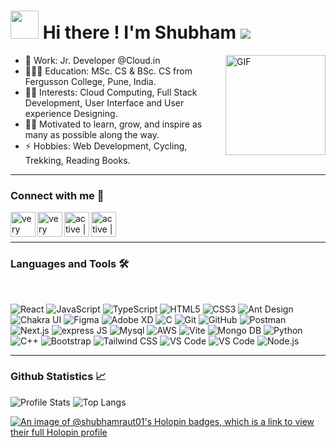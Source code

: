 # <img src="https://github.com/TheDudeThatCode/TheDudeThatCode/blob/master/Assets/Developer.gif" width="45" /> Hi there ! I'm Shubham  <img id="preview" src="https://komarev.com/ghpvc/?username=Shubhamraut01&color=grey">


<img align="right" alt="GIF" height="160px" src="https://media.giphy.com/media/du3J3cXyzhj75IOgvA/giphy.gif" />


- 🏢 Work: Jr. Developer @Cloud.in
- 🧑🏻‍🎓 Education: MSc. CS & BSc. CS from Fergusson College, Pune, India.
- 👨‍💻 Interests: Cloud Computing, Full Stack Development, User Interface and User experience Designing.
- 💪🏼 Motivated to learn, grow, and inspire as many as possible along the way.
- ⚡ Hobbies: Web Development, Cycling, Trekking, Reading Books.

---
### Connect with me 📝 

[<img align="left" alt="very active | Portfolio" height="40px" src="https://img.icons8.com/color/48/000000/globe.png"/>][portfolio]
[<img align="left" alt="very active | LinkedIn" height="40px" src="https://img.icons8.com/color/48/000000/linkedin.png"/>][linkedin]
[<img align="left" alt="active | Instagram" height="40px" src="https://img.icons8.com/fluency/48/000000/instagram-new.png" />][instagram]
[<img align="left" alt="active | Email" height="40px" src="https://img.icons8.com/fluency/48/000000/email-open.png" />][email]

<br/>
<br/>

---

### Languages and Tools 🛠 
<br/>



![React](http://img.shields.io/badge/-react-61DAFB?style=for-the-badge&logo=react&logoColor=ffffff)
![JavaScript](http://img.shields.io/badge/-JavaScript-F7DF1E?style=for-the-badge&logo=javascript&logoColor=000000)
![TypeScript](http://img.shields.io/badge/-TypeScript-007ACC?style=for-the-badge&logo=typescript&logoColor=ffffff) 
![HTML5](https://img.shields.io/badge/-HTML5-%23E44D27?style=for-the-badge&logo=html5&logoColor=ffffff)
![CSS3](https://img.shields.io/badge/-CSS3-%231572B6?style=for-the-badge&logo=css3)
![Ant Design](http://img.shields.io/badge/-Ant%20Design-0170FE?style=for-the-badge&logo=ant-design&logoColor=ffffff)
![Chakra UI](http://img.shields.io/badge/-Chakra%20UI-319795?style=for-the-badge&logo=chakra-ui&logoColor=ffffff)
![Figma](http://img.shields.io/badge/-figma-FF00FF?style=for-the-badge&logo=figma&logoColor=ffffff)
![Adobe XD](http://img.shields.io/badge/-Adobe%20XD-8a2846?style=for-the-badge&logo=adobe-xd&logoColor=ffffff)
![C](http://img.shields.io/badge/-C-03599c?style=for-the-badge&logo=c&logoColor=ffffff)
![Git](https://img.shields.io/badge/-Git-%23F05032?style=for-the-badge&logo=git&logoColor=%23ffffff)
![GitHub](https://img.shields.io/badge/-GitHub-181717?style=for-the-badge&logo=github)
![Postman](http://img.shields.io/badge/-Postman-ff6c37?style=for-the-badge&logo=postman&logoColor=ffffff) 
![Next.js](http://img.shields.io/badge/-Next.js_with_Express-000000?style=for-the-badge&logo=next.js&logoColor=ffffff&labelColor=000000)
![express JS](http://img.shields.io/badge/-express-606060?style=for-the-badge&logo=express&logoColor=ffffff)
![Mysql](http://img.shields.io/badge/-mysql-3776AB?style=for-the-badge&logo=mysql&logoColor=ffffff)
![AWS](https://img.shields.io/badge/Amazon_AWS-232F3E?style=for-the-badge&logo=amazon-aws&logoColor=white)
![Vite](http://img.shields.io/badge/-Vite-646CFF?style=for-the-badge&logo=vite&logoColor=ffffff)
![Mongo DB](https://img.shields.io/badge/MongoDB-4EA94B?style=for-the-badge&logo=mongodb&logoColor=white)
![Python](http://img.shields.io/badge/-Python-ffcc00?style=for-the-badge&logo=python&logoColor=ffffff)
![C++](https://img.shields.io/badge/C%2B%2B-00599C?style=for-the-badge&logo=c%2B%2B&logoColor=white)
![Bootstrap](https://img.shields.io/badge/-Bootstrap-563D7C?style=for-the-badge&logo=Bootstrap)
![Tailwind CSS](http://img.shields.io/badge/-Tailwind%20CSS-38B2AC?style=for-the-badge&logo=tailwind-css&logoColor=ffffff)
![VS Code](http://img.shields.io/badge/-VS%20Code-007ACC?style=for-the-badge&logo=visual-studio-code&logoColor=ffffff)
![VS Code](http://img.shields.io/badge/-Visual%20Studio%20Code-007ACC?style=for-the-badge&logo=visual-studio-code&logoColor=ffffff)
![Node.js](http://img.shields.io/badge/-Node.js-339933?style=for-the-badge&logo=node.js&logoColor=ffffff)

<!-- ![FastAPI](http://img.shields.io/badge/-FastAPI-009688?style=for-the-badge&logo=fastapi&logoColor=ffffff) -->

<!-- ![Android Studio](http://img.shields.io/badge/-Android%20Studio-55a630?style=for-the-badge&logo=android-studio&logoColor=ffffff) -->
<!-- ![Django](http://img.shields.io/badge/-Django-092e20?style=for-the-badge&logo=django&logoColor=ffffff) -->
<!-- ![Material-UI](http://img.shields.io/badge/-Material--UI-0081CB?style=for-the-badge&logo=material-ui&logoColor=ffffff) -->
<!-- ![Microsoft Azure](http://img.shields.io/badge/-Microsoft%20Azure-0089D6?style=for-the-badge&logo=microsoft-azure&logoColor=ffffff) -->
<!-- ![Google Cloud Platform](http://img.shields.io/badge/-Google%20Cloud%20Platform-4285F4?style=for-the-badge&logo=google-cloud&logoColor=ffffff) -->








---


### Github Statistics 📈 

![Profile Stats](https://github-readme-stats.vercel.app/api?username=Shubhamraut01&show_icons=true&theme=default_repocard&cache_seconds=86400)
![Top Langs](https://github-readme-stats.vercel.app/api/top-langs/?username=Shubhamraut01&langs_count=10&theme=default_repocard&layout=compact)



[![An image of @shubhamraut01's Holopin badges, which is a link to view their full Holopin profile](https://holopin.me/shubhamraut01)](https://holopin.io/@shubhamraut01)



[portfolio]: https://shubhamraut.me
[instagram]: https://www.instagram.com/shubhamrautxp
[linkedin]: https://www.linkedin.com/in/shubhamrautpune/
[email]: <mailto: shubhamrao12321@gmail.com>




<br/>

